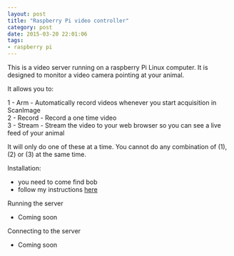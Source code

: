 ```yaml
---
layout: post
title: "Raspberry Pi video controller"
category: post
date: 2015-03-20 22:01:06
tags:
- raspberry pi
---
```


This is a video server running on a raspberry Pi Linux computer. It is designed to monitor a video camera pointing at your animal.

It allows you to:

1 - Arm - Automatically record videos whenever you start acquisition in ScanImage  
2 - Record - Record a one time video  
3 - Stream - Stream the video to your web browser so you can see a live feed of your animal  

It will only do one of these at a time. You cannot do any combination  of (1), (2) or (3) at the same time.


Installation:

- you need to come find bob
- follow my instructions [here](http://cudmore.github.io/post/2015/03/15/Installing-mjpg-streamer-on-a-raspberry-pi/)
  
Running the server

- Coming soon

Connecting to the server

- Coming soon

